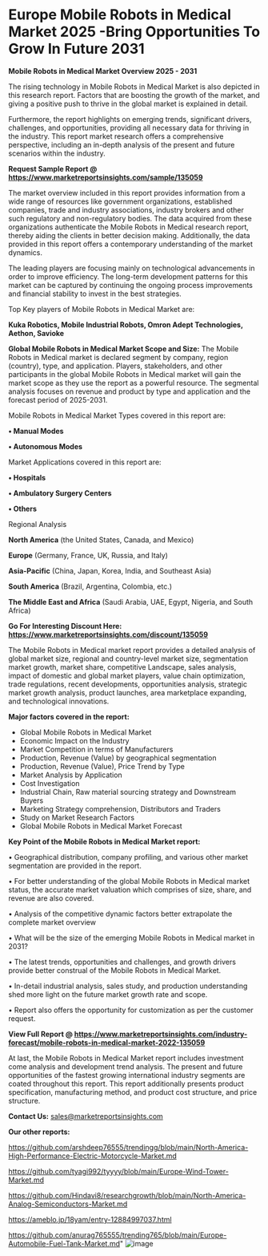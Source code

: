 # Europe Mobile Robots in Medical Market 2025 -Bring Opportunities To Grow In Future 2031

<Strong> Mobile Robots in Medical Market Overview 2025 - 2031</strong>

The rising technology in Mobile Robots in Medical Market is also depicted in this research report. Factors that are boosting the growth of the market, and giving a positive push to thrive in the global market is explained in detail.

Furthermore, the report highlights on emerging trends, significant drivers, challenges, and opportunities, providing all necessary data for thriving in the industry. This report market research offers a comprehensive perspective, including an in-depth analysis of the present and future scenarios within the industry.

<strong>Request Sample Report @ <a href=https://www.marketreportsinsights.com/sample/135059>https://www.marketreportsinsights.com/sample/135059</a></strong>

The market overview included in this report provides information from a wide range of resources like government organizations, established companies, trade and industry associations, industry brokers and other such regulatory and non-regulatory bodies. The data acquired from these organizations authenticate the Mobile Robots in Medical research report, thereby aiding the clients in better decision making. Additionally, the data provided in this report offers a contemporary understanding of the market dynamics.

The leading players are focusing mainly on technological advancements in order to improve efficiency. The long-term development patterns for this market can be captured by continuing the ongoing process improvements and financial stability to invest in the best strategies.

Top Key players of Mobile Robots in Medical Market are:

<strong>Kuka Robotics, Mobile Industrial Robots, Omron Adept Technologies, Aethon, Savioke</strong>

<strong><b>Global Mobile Robots in Medical Market Scope and Size:</b></strong>
The Mobile Robots in Medical market is declared segment by company, region (country), type, and application. Players, stakeholders, and other participants in the global Mobile Robots in Medical market will gain the market scope as they use the report as a powerful resource. The segmental analysis focuses on revenue and product by type and application and the forecast period of 2025-2031.

Mobile Robots in Medical Market Types covered in this report are:

<strong>• Manual Modes

• Autonomous Modes</strong>

Market Applications covered in this report are:

<strong>• Hospitals

• Ambulatory Surgery Centers

• Others</strong> 

Regional Analysis

<strong>North America</strong> (the United States, Canada, and Mexico)

<strong>Europe</strong> (Germany, France, UK, Russia, and Italy)

<strong>Asia-Pacific</strong> (China, Japan, Korea, India, and Southeast Asia)

<strong>South America</strong> (Brazil, Argentina, Colombia, etc.)

<strong>The Middle East and Africa</strong> (Saudi Arabia, UAE, Egypt, Nigeria, and South Africa)

<strong>Go For Interesting Discount Here: <a href=https://www.marketreportsinsights.com/discount/135059>https://www.marketreportsinsights.com/discount/135059</a></strong>

The Mobile Robots in Medical market report provides a detailed analysis of global market size, regional and country-level market size, segmentation market growth, market share, competitive Landscape, sales analysis, impact of domestic and global market players, value chain optimization, trade regulations, recent developments, opportunities analysis, strategic market growth analysis, product launches, area marketplace expanding, and technological innovations.

<strong><b>Major factors covered in the report:</b></strong>
<ul>
  <li>Global Mobile Robots in Medical Market </li>
  <li>Economic Impact on the Industry</li>
  <li>Market Competition in terms of Manufacturers</li>
  <li>Production, Revenue (Value) by geographical segmentation</li>
  <li>Production, Revenue (Value), Price Trend by Type</li>
  <li>Market Analysis by Application</li>
  <li>Cost Investigation</li>
  <li>Industrial Chain, Raw material sourcing strategy and Downstream Buyers</li>
  <li>Marketing Strategy comprehension, Distributors and Traders</li>
  <li>Study on Market Research Factors</li>
  <li>Global Mobile Robots in Medical Market Forecast</li>
</ul>

<strong><b>Key Point of the Mobile Robots in Medical Market report:</b></strong>

• Geographical distribution, company profiling, and various other market segmentation are provided in the report.

• For better understanding of the global Mobile Robots in Medical market status, the accurate market valuation which comprises of size, share, and revenue are also covered.

• Analysis of the competitive dynamic factors better extrapolate the complete market overview

• What will be the size of the emerging Mobile Robots in Medical market in 2031?

• The latest trends, opportunities and challenges, and growth drivers provide better construal of the Mobile Robots in Medical Market.

• In-detail industrial analysis, sales study, and production understanding shed more light on the future market growth rate and scope.

• Report also offers the opportunity for customization as per the customer request.

<strong><b>View Full Report @ <a href=https://www.marketreportsinsights.com/industry-forecast/mobile-robots-in-medical-market-2022-135059>https://www.marketreportsinsights.com/industry-forecast/mobile-robots-in-medical-market-2022-135059</a></b></strong>


At last, the Mobile Robots in Medical Market report includes investment come analysis and development trend analysis. The present and future opportunities of the fastest growing international industry segments are coated throughout this report. This report additionally presents product specification, manufacturing method, and product cost structure, and price structure.

<strong>Contact Us:</strong>
sales@marketreportsinsights.com

<strong>Our other reports:</strong>

<a href=https://github.com/arshdeep76555/trendingg/blob/main/North-America-High-Performance-Electric-Motorcycle-Market.md>https://github.com/arshdeep76555/trendingg/blob/main/North-America-High-Performance-Electric-Motorcycle-Market.md</a>

<a href=https://github.com/tyagi992/tyyyy/blob/main/Europe-Wind-Tower-Market.md>https://github.com/tyagi992/tyyyy/blob/main/Europe-Wind-Tower-Market.md</a>

<a href=https://github.com/Hindavi8/researchgrowth/blob/main/North-America-Analog-Semiconductors-Market.md>https://github.com/Hindavi8/researchgrowth/blob/main/North-America-Analog-Semiconductors-Market.md</a>

<a href=https://ameblo.jp/18yam/entry-12884997037.html>https://ameblo.jp/18yam/entry-12884997037.html</a>

<a href=https://github.com/anurag765555/trending765/blob/main/Europe-Automobile-Fuel-Tank-Market.md>https://github.com/anurag765555/trending765/blob/main/Europe-Automobile-Fuel-Tank-Market.md</a>"
![image](https://github.com/user-attachments/assets/1306d937-63d1-41b5-9855-51f0e07015f3)
